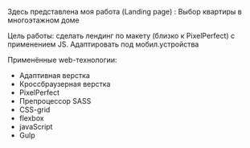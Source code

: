 Здесь представлена моя работа (Landing page) : Выбор квартиры в многоэтажном доме

Цель работы: сделать лендинг по макету (близко к PixelPerfect) c применением JS. Адаптировать под мобил.устройства

Применённые web-технологии:

- Адаптивная верстка
- Кроссбраузерная верстка
- PixelPerfect
- Препроцессор SASS
- CSS-grid
- flexbox
- javaScript
- Gulp

